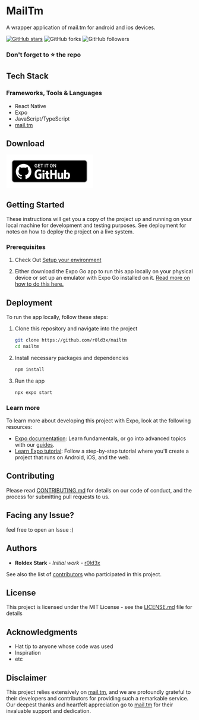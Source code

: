 # MailTm

A wrapper application of mail.tm for android and ios devices.

[![GitHub stars](https://img.shields.io/github/stars/r0ld3x/mailtm.svg?style=social&label=Star)](https://github.com//r0ld3x/mailtm) ![GitHub forks](https://img.shields.io/github/forks/r0ld3x/mailtm.svg?style=social&label=Forks) ![GitHub followers](https://img.shields.io/github/followers/r0ld3x.svg?style=social&label=Follow)

### Don't forget to :star: the repo

## Tech Stack
### Frameworks, Tools & Languages

- React Native
- Expo
- JavaScript/TypeScript
- [mail.tm](https://mail.tm/)

## Download

[<img src="https://github.com/r0ld3x/mailtm/raw/main/get_github.png"
     alt="Download from GitHub"
     height="90">](https://github.com/r0ld3x/mailtm/releases)

## Getting Started

These instructions will get you a copy of the project up and running on your local machine for development and testing purposes. See deployment for notes on how to deploy the project on a live system.

### Prerequisites

1.  Check Out [Setup your environment](https://reactnative.dev/docs/set-up-your-environment)

2.  Either download the Expo Go app to run this app locally on your physical device or set up an emulator with Expo Go installed on it. [Read more on how to do this here.](https://docs.expo.dev/?utm_source=google&utm_medium=cpc&utm_content=search&gclid=CjwKCAjwt52mBhB5EiwA05YKo9ApcV0tDCvRc2lLjmf4kEnshwrvWzpUCQLDWf4sgSq5jG3gGiRhRxoCjUcQAvD_BwE)

## Deployment

To run the app locally, follow these steps:

1. Clone this repository and navigate into the project
   ```sh
   git clone https://github.com/r0ld3x/mailtm
   cd mailtm
   ```
2. Install necessary packages and dependencies
   ```sh
   npm install
   ```
3. Run the app
   ```sh
   npx expo start
   ```

### Learn more

To learn more about developing this project with Expo, look at the following resources:

- [Expo documentation](https://docs.expo.dev/): Learn fundamentals, or go into advanced topics with our [guides](https://docs.expo.dev/guides).
- [Learn Expo tutorial](https://docs.expo.dev/tutorial/introduction/): Follow a step-by-step tutorial where you'll create a project that runs on Android, iOS, and the web.

## Contributing

Please read [CONTRIBUTING.md](CONTRIBUTING.md) for details on our code of conduct, and the process for submitting pull requests to us.

## Facing any Issue?

feel free to open an Issue :)

## Authors

- **Roldex Stark** - _Initial work_ - [r0ld3x](https://github.com/r0ld3x)

See also the list of [contributors](https://github.com/r0ld3x/mailtm/contributors) who participated in this project.

## License

This project is licensed under the MIT License - see the [LICENSE.md](LICENSE.md) file for details

## Acknowledgments

- Hat tip to anyone whose code was used
- Inspiration
- etc

## Disclaimer

This project relies extensively on [mail.tm](https://mail.tm), and we are profoundly grateful to their developers and contributors for providing such a remarkable service. Our deepest thanks and heartfelt appreciation go to [mail.tm](https://mail.tm) for their invaluable support and dedication.
